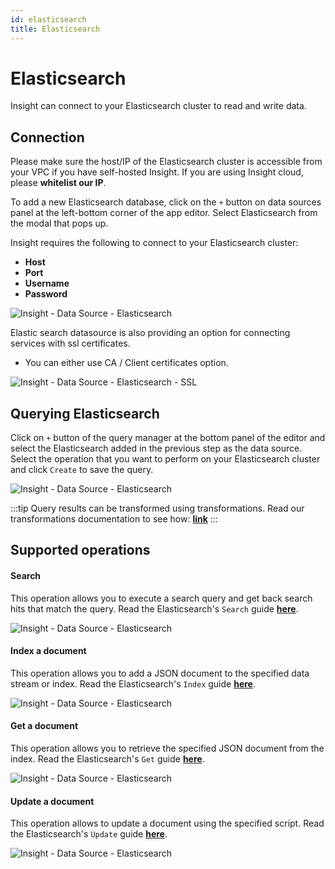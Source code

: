 ```yaml
---
id: elasticsearch
title: Elasticsearch
---
```


# Elasticsearch
Insight can connect to your Elasticsearch cluster to read and write data.

## Connection 
Please make sure the host/IP of the Elasticsearch cluster is accessible from your VPC if you have self-hosted Insight. If you are using Insight cloud, please **whitelist our IP**.

To add a new Elasticsearch database, click on the `+` button on data sources panel at the left-bottom corner of the app editor. Select Elasticsearch from the modal that pops up.

Insight requires the following to connect to your Elasticsearch cluster: 
- **Host**
- **Port**
- **Username**
- **Password**

<div style={{textAlign: 'center'}}>

![Insight - Data Source - Elasticsearch](/img/datasource-reference/elasticsearch/connect.png)

</div>

Elastic search datasource is also providing an option for connecting services with ssl certificates. 
- You can either use CA / Client certificates option. 
  
![Insight - Data Source - Elasticsearch - SSL](/img/datasource-reference/elasticsearch/ssl.png)


## Querying Elasticsearch 

Click on `+` button of the query manager at the bottom panel of the editor and select the Elasticsearch added in the previous step as the data source. 
Select the operation that you want to perform on your Elasticsearch cluster and click `Create` to save the query. 

<div style={{textAlign: 'center'}}>

![Insight - Data Source - Elasticsearch](/img/datasource-reference/elasticsearch/query.png)

</div>

:::tip
Query results can be transformed using transformations. Read our transformations documentation to see how: **[link](/docs/tutorial/transformations)**
:::

## Supported operations

#### Search

This operation allows you to execute a search query and get back search hits that match the query. Read the Elasticsearch's `Search` guide **[here](https://www.elastic.co/guide/en/elasticsearch/reference/current/search-search.html)**.

<div style={{textAlign: 'center'}}>

![Insight - Data Source - Elasticsearch](/img/datasource-reference/elasticsearch/elastic-search.png)

</div>

#### Index a document

This operation allows you to add a JSON document to the specified data stream or index. Read the Elasticsearch's `Index` guide **[here](https://www.elastic.co/guide/en/elasticsearch/reference/current/docs-index_.html)**.

<div style={{textAlign: 'center'}}>

![Insight - Data Source - Elasticsearch](/img/datasource-reference/elasticsearch/index.png)

</div>

#### Get a document

This operation allows you to retrieve the specified JSON document from the index. Read the Elasticsearch's `Get` guide **[here](https://www.elastic.co/guide/en/elasticsearch/reference/current/docs-get.html)**.

<div style={{textAlign: 'center'}}>

![Insight - Data Source - Elasticsearch](/img/datasource-reference/elasticsearch/get.png)

</div>

#### Update a document

This operation allows to update a document using the specified script. Read the Elasticsearch's `Update` guide **[here](https://www.elastic.co/guide/en/elasticsearch/reference/current/docs-update.html)**.

<div style={{textAlign: 'center'}}>

![Insight - Data Source - Elasticsearch](/img/datasource-reference/elasticsearch/update.png)

</div>